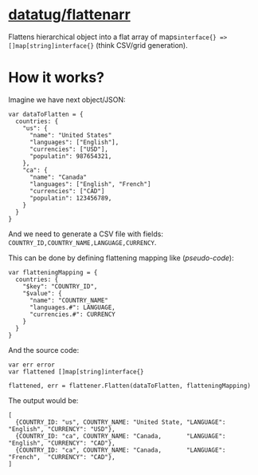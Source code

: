 # [datatug/flattenarr](https://github.com/datatug/flattenarr)

Flattens hierarchical object into a flat array of maps`interface{} => []map[string]interface{}` (think CSV/grid generation).

# How it works?

Imagine we have next object/JSON:
```
var dataToFlatten = {
  countries: {
    "us": {
      "name": "United States"
      "languages": ["English"],
      "currencies": ["USD"],
      "populatin": 987654321,
    },
    "ca": {
      "name": "Canada"
      "languages": ["English", "French"]
      "currencies": ["CAD"]
      "populatin": 123456789,
    }
  }
}
```

And we need to generate a CSV file with fields: `COUNTRY_ID,COUNTRY_NAME,LANGUAGE,CURRENCY`.

This can be done by defining flattening mapping like (_pseudo-code_):
```
var flatteningMapping = {
  countries: {
    "$key": "COUNTRY_ID",
    "$value": {
      "name": "COUNTRY_NAME"
      "languages.#": LANGUAGE,
      "currencies.#": CURRENCY
    }
  }
}
```

And the source code:

```
var err error
var flattened []map[string]interface{}

flattened, err = flattener.Flatten(dataToFlatten, flatteningMapping)
```

The output would be:

```
[
  {COUNTRY_ID: "us", COUNTRY_NAME: "United State, "LANGUAGE": "English", "CURRENCY": "USD"},
  {COUNTRY_ID: "ca", COUNTRY_NAME: "Canada,       "LANGUAGE": "English", "CURRENCY": "CAD"},
  {COUNTRY_ID: "ca", COUNTRY_NAME: "Canada,       "LANGUAGE": "French",  "CURRENCY": "CAD"},
]
```
